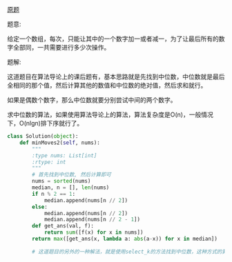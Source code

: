 [原题](https://leetcode.com/problems/minimum-moves-to-equal-array-elements-ii)

题意:

给定一个数组，每次，只能让其中的一个数字加一或者减一，为了让最后所有的数字全部同，一共需要进行多少次操作。

题解:

这道题目在算法导论上的课后题有，基本思路就是先找到中位数，中位数就是最后全相同的那个值，然后计算其他的数值和中位数的绝对值，然后求和就行。

如果是偶数个数字，那么中位数就要分别尝试中间的两个数字。

求中位数的算法，如果使用算法导论上的算法，算法复杂度是O(n)，一般情况下，O(nlgn)排下序就行了。

```Python
class Solution(object):
    def minMoves2(self, nums):
        """
        :type nums: List[int]
        :rtype: int
        """
        # 首先找到中位数, 然后计算即可
        nums = sorted(nums)
        median, n = [], len(nums)
        if n % 2 == 1:
            median.append(nums[n // 2])
        else:
            median.append(nums[n // 2])
            median.append(nums[n // 2 - 1])
        def get_ans(val, f):
            return sum([f(x) for x in nums])
        return max([get_ans(x, lambda a: abs(a-x)) for x in median])
        
        # 这道题目的另外的一种解法，就是使用select_k的方法找到中位数，这种方式的算法复杂度是O(n)，但是如果是使用排序，算法复杂度是O(nlgn)
        
            
```

